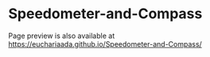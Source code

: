 # Speedometer-and-Compass

Page preview is also available at https://euchariaada.github.io/Speedometer-and-Compass/
